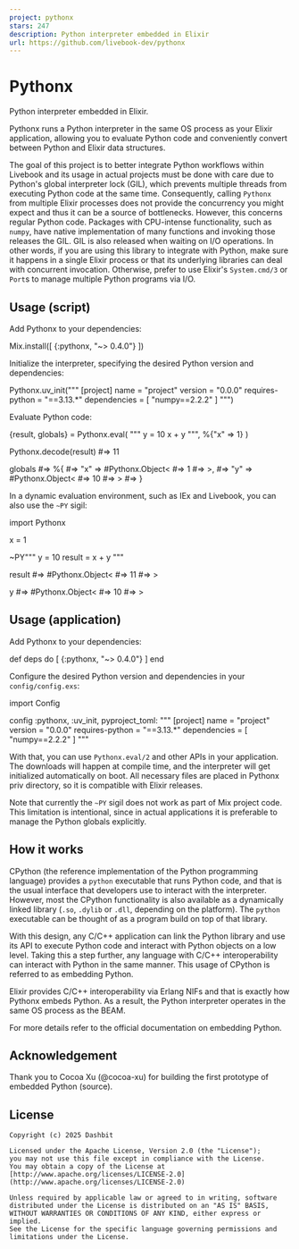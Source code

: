 ```yaml
---
project: pythonx
stars: 247
description: Python interpreter embedded in Elixir
url: https://github.com/livebook-dev/pythonx
---
```


Pythonx
=======

Python interpreter embedded in Elixir.

Pythonx runs a Python interpreter in the same OS process as your Elixir application, allowing you to evaluate Python code and conveniently convert between Python and Elixir data structures.

The goal of this project is to better integrate Python workflows within Livebook and its usage in actual projects must be done with care due to Python's global interpreter lock (GIL), which prevents multiple threads from executing Python code at the same time. Consequently, calling `Pythonx` from multiple Elixir processes does not provide the concurrency you might expect and thus it can be a source of bottlenecks. However, this concerns regular Python code. Packages with CPU-intense functionality, such as `numpy`, have native implementation of many functions and invoking those releases the GIL. GIL is also released when waiting on I/O operations. In other words, if you are using this library to integrate with Python, make sure it happens in a single Elixir process or that its underlying libraries can deal with concurrent invocation. Otherwise, prefer to use Elixir's `System.cmd/3` or `Port`s to manage multiple Python programs via I/O.

Usage (script)
--------------

Add Pythonx to your dependencies:

Mix.install(\[
  {:pythonx, "~> 0.4.0"}
\])

Initialize the interpreter, specifying the desired Python version and dependencies:

Pythonx.uv\_init("""
\[project\]
name = "project"
version = "0.0.0"
requires-python = "==3.13.\*"
dependencies = \[
  "numpy==2.2.2"
\]
""")

Evaluate Python code:

{result, globals} \=
  Pythonx.eval(
    """
    y = 10
    x + y
    """,
    %{"x" \=> 1}
  )

Pythonx.decode(result)
#=> 11

globals
#=> %{
#=>   "x" => #Pythonx.Object<
#=>     1
#=>   >,
#=>   "y" => #Pythonx.Object<
#=>     10
#=>   >
#=> }

In a dynamic evaluation environment, such as IEx and Livebook, you can also use the `~PY` sigil:

import Pythonx

x \= 1

~PY"""
y = 10
result = x + y
"""

result
#=> #Pythonx.Object<
#=>   11
#=> >

y
#=> #Pythonx.Object<
#=>   10
#=> >

Usage (application)
-------------------

Add Pythonx to your dependencies:

def deps do
  \[
    {:pythonx, "~> 0.4.0"}
  \]
end

Configure the desired Python version and dependencies in your `config/config.exs`:

import Config

config :pythonx, :uv\_init,
  pyproject\_toml: """
  \[project\]
  name = "project"
  version = "0.0.0"
  requires-python = "==3.13.\*"
  dependencies = \[
    "numpy==2.2.2"
  \]
  """

With that, you can use `Pythonx.eval/2` and other APIs in your application. The downloads will happen at compile time, and the interpreter will get initialized automatically on boot. All necessary files are placed in Pythonx priv directory, so it is compatible with Elixir releases.

Note that currently the `~PY` sigil does not work as part of Mix project code. This limitation is intentional, since in actual applications it is preferable to manage the Python globals explicitly.

How it works
------------

CPython (the reference implementation of the Python programming language) provides a `python` executable that runs Python code, and that is the usual interface that developers use to interact with the interpreter. However, most the CPython functionality is also available as a dynamically linked library (`.so`, `.dylib` or `.dll`, depending on the platform). The `python` executable can be thought of as a program build on top of that library.

With this design, any C/C++ application can link the Python library and use its API to execute Python code and interact with Python objects on a low level. Taking this a step further, any language with C/C++ interoperability can interact with Python in the same manner. This usage of CPython is referred to as embedding Python.

Elixir provides C/C++ interoperability via Erlang NIFs and that is exactly how Pythonx embeds Python. As a result, the Python interpreter operates in the same OS process as the BEAM.

For more details refer to the official documentation on embedding Python.

Acknowledgement
---------------

Thank you to Cocoa Xu (@cocoa-xu) for building the first prototype of embedded Python (source).

License
-------

```
Copyright (c) 2025 Dashbit

Licensed under the Apache License, Version 2.0 (the "License");
you may not use this file except in compliance with the License.
You may obtain a copy of the License at [http://www.apache.org/licenses/LICENSE-2.0](http://www.apache.org/licenses/LICENSE-2.0)

Unless required by applicable law or agreed to in writing, software
distributed under the License is distributed on an "AS IS" BASIS,
WITHOUT WARRANTIES OR CONDITIONS OF ANY KIND, either express or implied.
See the License for the specific language governing permissions and
limitations under the License.
```
